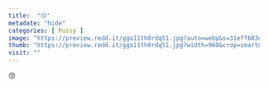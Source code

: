 ```yaml
---
title:  "😚"
metadate: "hide"
categories: [ Pussy ]
image: "https://preview.redd.it/ggo11th0rdq51.jpg?auto=webp&s=31eff683e2da76f507470ceec18973a7e74729b0"
thumb: "https://preview.redd.it/ggo11th0rdq51.jpg?width=960&crop=smart&auto=webp&s=27ca110c7d6036c550662260f2db559f1344ed88"
visit: ""
---
```

😚
